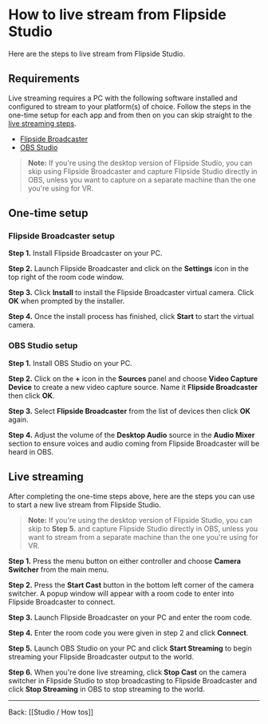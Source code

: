 # How to live stream from Flipside Studio

Here are the steps to live stream from Flipside Studio.

## Requirements

Live streaming requires a PC with the following software installed and configured to stream to your platform(s) of choice. Follow the steps in the one-time setup for each app and from then on you can skip straight to the [live streaming steps](#live-streaming).

- [Flipside Broadcaster](/docs/broadcaster)
- [OBS Studio](https://obsproject.com/)

> **Note:** If you're using the desktop version of Flipside Studio, you can skip using Flipside Broadcaster and capture Flipside Studio directly in OBS, unless you want to capture on a separate machine than the one you're using for VR.

## One-time setup

### Flipside Broadcaster setup

**Step 1.** Install Flipside Broadcaster on your PC.

**Step 2.** Launch Flipside Broadcaster and click on the **Settings** icon in the top right of the room code window.

**Step 3.** Click **Install** to install the Flipside Broadcaster virtual camera. Click **OK** when prompted by the installer.

**Step 4.** Once the install process has finished, click **Start** to start the virtual camera.

### OBS Studio setup

**Step 1.** Install OBS Studio on your PC.

**Step 2.** Click on the **+** icon in the **Sources** panel and choose **Video Capture Device** to create a new video capture source. Name it **Flipside Broadcaster** then click **OK**.

**Step 3.** Select **Flipside Broadcaster** from the list of devices then click **OK** again.

**Step 4.** Adjust the volume of the **Desktop Audio** source in the **Audio Mixer** section to ensure voices and audio coming from Flipside Broadcaster will be heard in OBS.

## Live streaming

After completing the one-time steps above, here are the steps you can use to start a new live stream from Flipside Studio.

> **Note:** If you're using the desktop version of Flipside Studio, you can skip to **Step 5.** and capture Flipside Studio directly in OBS, unless you want to stream from a separate machine than the one you're using for VR.

**Step 1.** Press the menu button on either controller and choose **Camera Switcher** from the main menu.

**Step 2.** Press the **Start Cast** button in the bottom left corner of the camera switcher. A popup window will appear with a room code to enter into Flipside Broadcaster to connect.

**Step 3.** Launch Flipside Broadcaster on your PC and enter the room code.

**Step 4.** Enter the room code you were given in step 2 and click **Connect**.

**Step 5.** Launch OBS Studio on your PC and click **Start Streaming** to begin streaming your Flipside Broadcaster output to the world.

**Step 6.** When you're done live streaming, click **Stop Cast** on the camera switcher in Flipside Studio to stop broadcasting to Flipside Broadcaster and click **Stop Streaming** in OBS to stop streaming to the world.

---

Back: [[Studio / How tos]]
